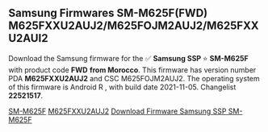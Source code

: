 <h2>Samsung Firmwares SM-M625F(FWD) M625FXXU2AUJ2/M625FOJM2AUJ2/M625FXXU2AUI2</h2>
Download the Samsung firmware for the ✅ <strong>Samsung SSP </strong> ⭐ <strong>SM-M625F</strong> with product code <strong>FWD</strong> <strong> from Morocco</strong>. This firmware has version number PDA <strong>M625FXXU2AUJ2</strong> and CSC M625FOJM2AUJ2. The operating system of this firmware is Android R , with build date 2021-11-05. Changelist <strong>22521517</strong>.


[SM-M625F](https://samfirm.shop/samsung/model/SM-M625F)
[M625FXXU2AUJ2](https://samfirm.shop/samsung/pda/M625FXXU2AUJ2)
[Download Firmware Samsung SSP SM-M625F](https://samfirm.shop/samsung/firmware/472095)
